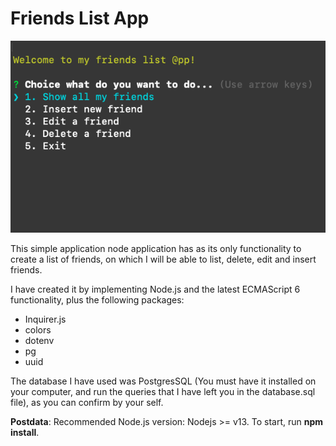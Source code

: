 # Friends List App

![Screenhot](img/screenshot.png)

This simple application node application has as its only functionality to create a list of friends, on which I will be able to list, delete, edit and insert friends.

I have created it by implementing Node.js and the latest ECMAScript 6 functionality, plus the following packages:

- Inquirer.js
- colors
- dotenv
- pg
- uuid

The database I have used was PostgresSQL (You must have it installed on your computer, and run the queries that I have left you in the database.sql file), as you can confirm by your self.


**Postdata**: Recommended Node.js version: Nodejs >= v13. To start, run **npm install**.
